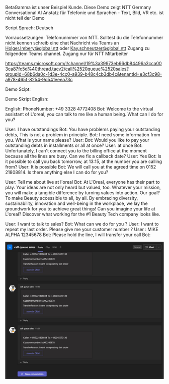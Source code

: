 BetaGamma ist unser Beispiel Kunde. Diese Demo zeigt NTT Germany Conversational AI Anstatz für Telefonie und Sprachen - Text, Bild, VR etc. ist nicht teil der Demo

Script Sprach: Deutsch

Vorraussetzungen: 
Telefonunmmer von NTT. Solltest du die Telefonnummer nicht kennen schreib eine chat Nachricht via Teams an  Holger.Imbery@global.ntt oder Kay.schneutzer@global.ntt
Zugang zu folgendem Teams channel. Zugang nur für NTT Mitarbeiter 

https://teams.microsoft.com/l/channel/19%3a39973eb66db84496a3cca003ca87fc5d%40thread.tacv2/call%2520queue%2520sales?groupId=68b6da0c-1d3e-4cc0-a939-b48c4cb3db4c&tenantId=e3cf3c98-a978-465f-8254-9d541eeea73c

Demo Scipt:

Demo Skript English:


English:
PhoneNumber: +49 3328 4772408
Bot: Welcome to the virtual assistant of L'oreal, you can talk to me like a human being. What can I do for you?



User: I have outstandings
Bot: You have problems paying your outstanding debts, This is not a problem in principle.
Bot: I need some information from you. What is your name please?
User: <name>
Bot: Would you like to pay your outstanding debts in installments or all at once?
User: at once
Bot: Unfortunately, I can't connect you to the billing office at the moment because all the lines are busy. Can we fix a callback date?
User: Yes
Bot: Is it possible to call you back tomorrow, at 13:15, at the number you are calling from?
User: It is possible
Bot: We will call you at the agreed time on 0152 21808814. Is there anything else I can do for you?




User: Tell me about live at l'oreal
Bot: At L'Oreal, everyone has their part to play. Your ideas are not only heard but valued, too.
Whatever your mission, you will make a tangible difference by turning values into action. Our goal? To make Beauty accessible to all, by all. By embracing diversity, sustainability, innovation and well-being in the workplace, we lay the groundwork for you to achieve great things!
Can you imagine your life at L'oreal?
Discover what working for the #1 Beauty Tech company looks like.




User: I want to talk to sales?
Bot: What can we do for you ?
User: I want to repeat my last order.
Please give me your customer number ?
User : MIKE ALPHA 12345678
Bot: Please hold the line, I will transfer your call
Bot: <transfer>


![teams session](https://raw.githubusercontent.com/assistantbuilders/awesome-conversational-ai/main/docs/assets/betagammademo.jpg)
